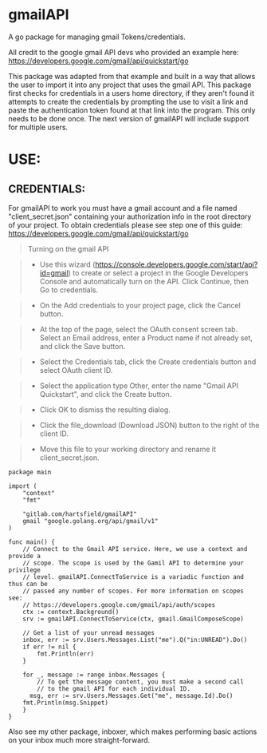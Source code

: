 [//]: # (Copyright [c] 2017 J. Hartsfield)

[//]: # (Permission is hereby granted, free of charge, to any person obtaining a copy)
[//]: # (of this software and associated documentation files [the "Software"], to deal)
[//]: # (in the Software without restriction, including without limitation the rights)
[//]: # (to use, copy, modify, merge, publish, distribute, sublicense, and/or sell)
[//]: # (copies of the Software, and to permit persons to whom the Software is)
[//]: # (furnished to do so, subject to the following conditions:)

[//]: # (The above copyright notice and this permission notice shall be included in all)
[//]: # (copies or substantial portions of the Software.)

[//]: # (THE SOFTWARE IS PROVIDED "AS IS", WITHOUT WARRANTY OF ANY KIND, EXPRESS OR)
[//]: # (IMPLIED, INCLUDING BUT NOT LIMITED TO THE WARRANTIES OF MERCHANTABILITY,)
[//]: # (FITNESS FOR A PARTICULAR PURPOSE AND NONINFRINGEMENT. IN NO EVENT SHALL THE)
[//]: # (AUTHORS OR COPYRIGHT HOLDERS BE LIABLE FOR ANY CLAIM, DAMAGES OR OTHER)
[//]: # (LIABILITY, WHETHER IN AN ACTION OF CONTRACT, TORT OR OTHERWISE, ARISING FROM,)
[//]: # (OUT OF OR IN CONNECTION WITH THE SOFTWARE OR THE USE OR OTHER DEALINGS IN THE)
[//]: # (SOFTWARE.)

# gmailAPI

A go package for managing gmail Tokens/credentials. 

All credit to the google gmail API devs who provided an example here: https://developers.google.com/gmail/api/quickstart/go

This package was adapted from that example and built in a way that allows the user to import it into any project that uses the gmail API. This package first checks for credentials in a users home directory, if they aren't found it attempts to create the credentials by prompting the use to visit a link and paste the authentication token found at that link into the program. This only needs to be done once. The next version of gmailAPI will include support for multiple users. 

# USE:
## CREDENTIALS:

For gmailAPI to work you must have a gmail account and a file named "client_secret.json" containing your authorization info in the root directory of your project. To obtain credentials please see step one of this guide: https://developers.google.com/gmail/api/quickstart/go

 > Turning on the gmail API

 > - Use this wizard (https://console.developers.google.com/start/api?id=gmail) to create or select a project in the Google Developers Console and automatically turn on the API. Click Continue, then Go to credentials.
 
 > - On the Add credentials to your project page, click the Cancel button.
 
 > - At the top of the page, select the OAuth consent screen tab. Select an Email address, enter a Product name if not already set, and click the Save button.
 
 > - Select the Credentials tab, click the Create credentials button and select OAuth client ID.
 
 > - Select the application type Other, enter the name "Gmail API Quickstart", and click the Create button.
 
 > - Click OK to dismiss the resulting dialog.
 
 > - Click the file_download (Download JSON) button to the right of the client ID.
 
 > - Move this file to your working directory and rename it client_secret.json.

```
package main

import (
	"context"
	"fmt"

	"gitlab.com/hartsfield/gmailAPI"
	gmail "google.golang.org/api/gmail/v1"
)

func main() {
	// Connect to the Gmail API service. Here, we use a context and provide a
	// scope. The scope is used by the Gamil API to determine your privilege
	// level. gmailAPI.ConnectToService is a variadic function and thus can be
	// passed any number of scopes. For more information on scopes see:
	// https://developers.google.com/gmail/api/auth/scopes
	ctx := context.Background()
	srv := gmailAPI.ConnectToService(ctx, gmail.GmailComposeScope)

	// Get a list of your unread messages
	inbox, err := srv.Users.Messages.List("me").Q("in:UNREAD").Do()
	if err != nil {
		fmt.Println(err)
	}

	for _, message := range inbox.Messages {
		// To get the message content, you must make a second call
		// to the gmail API for each individual ID.
	  msg, err := srv.Users.Messages.Get("me", message.Id).Do()
    fmt.Println(msg.Snippet)
	}
}

```

Also see my other package, inboxer, which makes performing basic actions on 
your inbox much more straight-forward. 
